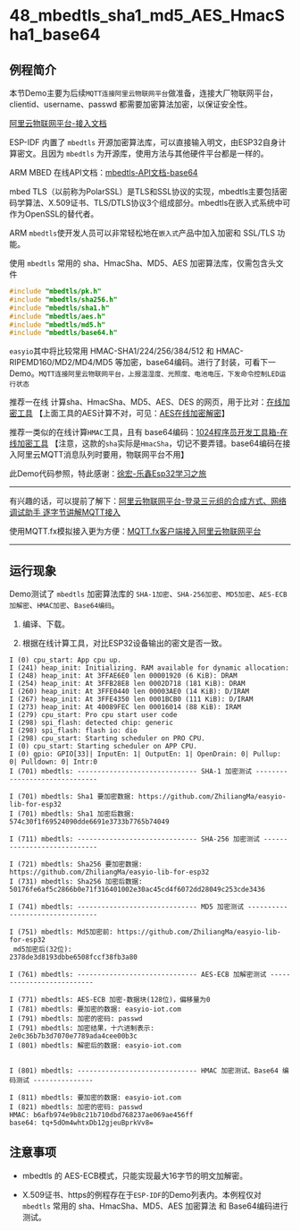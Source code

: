 # 48_mbedtls_sha1_md5_AES_HmacSha1_base64

## 例程简介

本节Demo主要为后续`MQTT连接阿里云物联网平台`做准备，连接大厂物联网平台，clientid、username、passwd 都需要加密算法加密，以保证安全性。

[阿里云物联网平台-接入文档](https://help.aliyun.com/document_detail/140507.html)

ESP-IDF 内置了 `mbedtls` 开源加密算法库，可以直接输入明文，由ESP32自身计算密文。且因为 `mbedtls` 为开源库，使用方法与其他硬件平台都是一样的。

ARM MBED 在线API文档：[mbedtls-API文档-base64](https://os.mbed.com/teams/sandbox/code/mbedtls/docs/tip/base64_8h.html)

mbed TLS（以前称为PolarSSL）是TLS和SSL协议的实现，mbedtls主要包括密码学算法、X.509证书、TLS/DTLS协议3个组成部分。mbedtls在嵌入式系统中可作为OpenSSL的替代者。

ARM `mbedtls`使开发人员可以非常轻松地在`嵌入式`产品中加入加密和 SSL/TLS 功能。

使用 `mbedtls` 常用的 sha、HmacSha、MD5、AES 加密算法库，仅需包含头文件
```c
#include "mbedtls/pk.h"
#include "mbedtls/sha256.h"
#include "mbedtls/sha1.h"
#include "mbedtls/aes.h"
#include "mbedtls/md5.h"
#include "mbedtls/base64.h"
```

`easyio`其中将比较常用 HMAC-SHA1/224/256/384/512 和 HMAC-RIPEMD160/MD2/MD4/MD5 等加密，base64编码。进行了封装，可看下一Demo。`MQTT连接阿里云物联网平台，上报温湿度、光照度、电池电压，下发命令控制LED运行状态`

推荐一在线 计算sha、HmacSha、MD5、AES、DES 的网页，用于比对：[在线加密工具](https://www.mklab.cn/utils/sha)
【上面工具的AES计算不对，可见：[AES在线加密解密](http://tool.chacuo.net/cryptaes)】

推荐一类似的在线计算`HMAC`工具，且有 base64编码：[1024程序员开发工具箱-在线加密工具](https://1024tools.com/hmac) 【注意，这款的`sha`实际是`HmacSha`，切记不要弄错。base64编码在接入阿里云MQTT消息队列时要用，物联网平台不用】

此Demo代码参照，特此感谢：[徐宏-乐鑫Esp32学习之旅](https://blog.csdn.net/xh870189248/article/details/103539421?utm_medium=distribute.pc_aggpage_search_result.none-task-blog-2~aggregatepage~first_rank_ecpm_v1~rank_aggregation-1-103539421.pc_agg_rank_aggregation&utm_term=%E4%B9%90%E9%91%ABESP32%E7%9A%84md5%E5%8A%A0%E5%AF%86&spm=1000.2123.3001.4430)

***

有兴趣的话，可以提前了解下：[阿里云物联网平台-登录三元组的合成方式、网络调试助手 逐字节讲解MQTT接入](https://blog.csdn.net/Mark_md/article/details/108314817?ops_request_misc=%257B%2522request%255Fid%2522%253A%2522163523050816780366596744%2522%252C%2522scm%2522%253A%252220140713.130102334.pc%255Fblog.%2522%257D&request_id=163523050816780366596744&biz_id=0&utm_medium=distribute.pc_search_result.none-task-blog-2~blog~first_rank_v2~rank_v29_name-1-108314817.pc_v2_rank_blog_default&utm_term=%E9%98%BF%E9%87%8C%E4%BA%91&spm=1018.2226.3001.4450)

使用MQTT.fx模拟接入更为方便：[MQTT.fx客户端接入阿里云物联网平台](https://blog.csdn.net/Mark_md/article/details/108316694?ops_request_misc=%257B%2522request%255Fid%2522%253A%2522163523050816780366596744%2522%252C%2522scm%2522%253A%252220140713.130102334.pc%255Fblog.%2522%257D&request_id=163523050816780366596744&biz_id=0&utm_medium=distribute.pc_search_result.none-task-blog-2~blog~first_rank_v2~rank_v29_name-4-108316694.pc_v2_rank_blog_default&utm_term=%E9%98%BF%E9%87%8C%E4%BA%91&spm=1018.2226.3001.4450)

***

## 运行现象

Demo测试了 `mbedtls` 加密算法库的 `SHA-1加密`、`SHA-256加密`、`MD5加密`、`AES-ECB 加解密`、`HMAC加密`、`Base64编码`。

1. 编译、下载。

2. 根据在线计算工具，对比ESP32设备输出的密文是否一致。

```
I (0) cpu_start: App cpu up.
I (241) heap_init: Initializing. RAM available for dynamic allocation:
I (248) heap_init: At 3FFAE6E0 len 00001920 (6 KiB): DRAM
I (254) heap_init: At 3FFB28E8 len 0002D718 (181 KiB): DRAM
I (260) heap_init: At 3FFE0440 len 00003AE0 (14 KiB): D/IRAM
I (267) heap_init: At 3FFE4350 len 0001BCB0 (111 KiB): D/IRAM
I (273) heap_init: At 40089FEC len 00016014 (88 KiB): IRAM
I (279) cpu_start: Pro cpu start user code
I (298) spi_flash: detected chip: generic
I (298) spi_flash: flash io: dio
I (298) cpu_start: Starting scheduler on PRO CPU.
I (0) cpu_start: Starting scheduler on APP CPU.
I (0) gpio: GPIO[33]| InputEn: 1| OutputEn: 1| OpenDrain: 0| Pullup: 0| Pulldown: 0| Intr:0 
I (701) mbedtls: ------------------------------ SHA-1 加密测试 ------------------------------

I (701) mbedtls: Sha1 要加密数据: https://github.com/ZhiliangMa/easyio-lib-for-esp32
I (701) mbedtls: Sha1 加密后数据:
574c30f1f69524090dde6691e3733b7765b74049

I (711) mbedtls: ------------------------------ SHA-256 加密测试 ----------------------------

I (721) mbedtls: Sha256 要加密数据: https://github.com/ZhiliangMa/easyio-lib-for-esp32
I (731) mbedtls: Sha256 加密后数据: 
50176fe6af5c2866b0e71f316401002e30ac45cd4f6072dd28049c253cde3436

I (741) mbedtls: ------------------------------ MD5 加密测试 --------------------------------

I (751) mbedtls: Md5加密前: https://github.com/ZhiliangMa/easyio-lib-for-esp32
 md5加密后(32位):
2378de3d8193dbbe6508fccf38fb3a80

I (761) mbedtls: ------------------------------ AES-ECB 加解密测试 --------------------------

I (771) mbedtls: AES-ECB 加密-数据块(128位)，偏移量为0
I (781) mbedtls: 要加密的数据: easyio-iot.com
I (791) mbedtls: 加密的密码: passwd
I (791) mbedtls: 加密结果，十六进制表示: 
2e0c36b7b3d7070e7789ada4cee00b3c
I (801) mbedtls: 解密后的数据: easyio-iot.com


I (801) mbedtls: ------------------------------ HMAC 加密测试、Base64 编码测试 ---------------

I (811) mbedtls: 要加密的数据: easyio-iot.com
I (821) mbedtls: 加密的密码: passwd
HMAC: b6afb974e9b8c21b710dbd768237ae069ae456ff
base64: tq+5dOm4whtxDb12gjeuBprkVv8=

```


## 注意事项

* mbedtls 的 AES-ECB模式，只能实现最大16字节的明文加解密。

* X.509证书、https的例程存在于`ESP-IDF`的Demo列表内。本例程仅对 `mbedtls` 常用的 sha、HmacSha、MD5、AES 加密算法 和 Base64编码进行测试。
